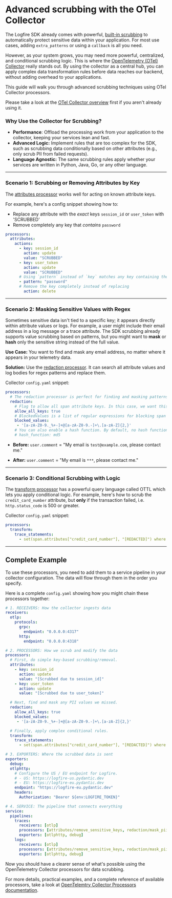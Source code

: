 # Advanced scrubbing with the OTel Collector

The Logfire SDK already comes with powerful, [built-in scrubbing](../scrubbing.md) to automatically protect sensitive data within your application.
For most use cases, adding `extra_patterns` or using a `callback` is all you need.

However, as your system grows, you may need more powerful, centralized, and conditional scrubbing logic. This is where the [OpenTelemetry (OTel) Collector](./otel-collector-overview.md) really stands out.
By using the collector as a central hub, you can apply complex data transformation rules before data reaches our backend, without adding overhead to your applications.

This guide will walk you through advanced scrubbing techniques using OTel Collector processors.

Please take a look at the [OTel Collector overview](./otel-collector-overview.md) first if you aren't already using it.

### Why Use the Collector for Scrubbing?

* **Performance**: Offload the processing work from your application to the collector, keeping your services lean and fast.
* **Advanced Logic:** Implement rules that are too complex for the SDK, such as scrubbing data conditionally based on other attributes (e.g., only scrub PII from failed requests).
* **Language Agnostic:** The same scrubbing rules apply whether your services are written in Python, Java, Go, or any other language.

---

### Scenario 1: Scrubbing or Removing Attributes by Key

The [attributes processor](https://github.com/open-telemetry/opentelemetry-collector-contrib/blob/main/processor/attributesprocessor/README.md) works well for acting on known attribute keys.

For example, here's a config snippet showing how to:
- Replace any attribute with the _exact_ keys `session_id` or `user_token` with 'SCRUBBED'
- Remove completely any key that _contains_ `password`
```yaml
processors:
  attributes:
    actions:
      - key: session_id
        action: update
        value: "SCRUBBED"
      - key: user_token
        action: update
        value: "SCRUBBED"
      # Using `pattern` instead of `key` matches any key containing the pattern
      - pattern: "password"
      # Remove the key completely instead of replacing
        action: delete
```

---

### Scenario 2:  Masking Sensitive Values with Regex

Sometimes sensitive data isn't tied to a specific key; it appears directly within attribute values or logs.
For example, a user might include their email address in a log message or a trace attribute.
The SDK scrubbing already supports value scrubbing based on patterns, but you might want to **mask** or **hash** only the sensitive string instead of the full value.

**Use Case:** You want to find and mask any email address, no matter where it appears in your telemetry data.

**Solution:** Use the [redaction processor](https://github.com/open-telemetry/opentelemetry-collector-contrib/blob/main/processor/redactionprocessor/README.md). It can search all attribute values and log bodies for regex patterns and replace them.

Collector `config.yaml` snippet:
```yaml
processors:
  # The redaction processor is perfect for finding and masking patterns within values.
  redaction:
    # Flag to allow all span attribute keys. In this case, we want this set to true because we only want to block values.
    allow_all_keys: true
    # BlockedValues is a list of regular expressions for blocking span attribute values. Values that match are masked.
    blocked_values:
     - '[a-zA-Z0-9._%+-]+@[a-zA-Z0-9.-]+\.[a-zA-Z]{2,}'
    # You can also enable a hash function. By default, no hash function is used and masking with a fixed string is performed.
    # hash_function: md5
```

* **Before:** `user.comment` = "My email is `test@example.com`, please contact me."

* **After:** `user.comment` = "My email is `***`, please contact me."

 ---

### Scenario 3: Conditional Scrubbing with Logic

The [transform processor](https://github.com/open-telemetry/opentelemetry-collector-contrib/blob/main/processor/transformprocessor/README.md) has a powerful query language called OTTL which lets you apply conditional logic. For example, here's how to scrub the `credit_card_number` attribute, but **only** if the transaction failed, i.e. `http.status_code` is 500 or greater.

Collector `config.yaml` snippet:
```yaml
processors:
  transform:
    trace_statements:
      - set(span.attributes["credit_card_number"], "[REDACTED]") where span.attributes["http.status_code"] >= 500
```

---

## Complete Example

To use these processors, you need to add them to a service pipeline in your collector configuration. The data will flow through them in the order you specify.

Here is a complete `config.yaml` showing how you might chain these processors together:

```yaml
# 1. RECEIVERS: How the collector ingests data
receivers:
  otlp:
    protocols:
      grpc:
        endpoint: "0.0.0.0:4317"
      http:
        endpoint: "0.0.0.0:4318"

# 2. PROCESSORS: How we scrub and modify the data
processors:
  # First, do simple key-based scrubbing/removal.
  attributes:
    - key: session_id
      action: update
      value: "[Scrubbed due to session_id]"
    - key: user_token
      action: update
      value: "[Scrubbed due to user_token]"

  # Next, find and mask any PII values we missed.
  redaction:
    allow_all_keys: true
    blocked_values:
     - '[a-zA-Z0-9._%+-]+@[a-zA-Z0-9.-]+\.[a-zA-Z]{2,}'

  # Finally, apply complex conditional rules.
  transform:
    trace_statements:
      - set(span.attributes["credit_card_number"], "[REDACTED]") where span.attributes["http.status_code"] >= 500

# 3. EXPORTERS: Where the scrubbed data is sent
exporters:
  debug:
  otlphttp:
    # Configure the US / EU endpoint for Logfire.
    # - US: https://logfire-us.pydantic.dev
    # - EU: https://logfire-eu.pydantic.dev
    endpoint: "https://logfire-eu.pydantic.dev"
    headers:
      Authorization: "Bearer ${env:LOGFIRE_TOKEN}"

# 4. SERVICE: The pipeline that connects everything
service:
  pipelines:
    traces:
      receivers: [otlp]
      processors: [attributes/remove_sensitive_keys, redaction/mask_pii, transform/conditional_scrubbing]
      exporters: [otlphttp, debug]
    logs:
      receivers: [otlp]
      processors: [attributes/remove_sensitive_keys, redaction/mask_pii]
      exporters: [otlphttp, debug]
```

Now you should have a clearer sense of what's possible using the OpenTelemetry Collector processors for data scrubbing.

For more details, practical examples, and a complete reference of available processors, take a  look at [OpenTelemtry Collector Processors documentation](https://github.com/open-telemetry/opentelemetry-collector-contrib/tree/main/processor).
